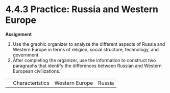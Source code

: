 # 4.4.3 Practice: Russia and Western Europe

**Assignment**

1. Use the graphic organizer to analyze the different aspects of Russia and
   Western Europe in terms of religion, social structure, technology, and
   government.
2. After completing the organizer, use the information to construct two
   paragraphs that identify the differences between Russian and Western
   European civilizations. 

<table>
<th>
<td>Characteristics</td>
<td>Western Europe</td>
<td>Russia</td>
</th>
</table>
